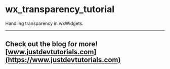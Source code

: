 # wx_transparency_tutorial

Handling transparency in wxWidgets.

---
Check out the blog for more! [www.justdevtutorials.com](https://www.justdevtutorials.com)
---

